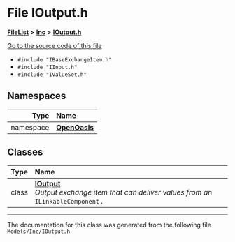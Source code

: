 

# File IOutput.h



[**FileList**](files.md) **>** [**Inc**](dir_e48a3e9a07fc2444cdac51c67822643f.md) **>** [**IOutput.h**](_i_output_8h.md)

[Go to the source code of this file](_i_output_8h_source.md)



* `#include "IBaseExchangeItem.h"`
* `#include "IInput.h"`
* `#include "IValueSet.h"`













## Namespaces

| Type | Name |
| ---: | :--- |
| namespace | [**OpenOasis**](namespace_open_oasis.md) <br> |


## Classes

| Type | Name |
| ---: | :--- |
| class | [**IOutput**](class_open_oasis_1_1_i_output.md) <br>_Output exchange item that can deliver values from an_ `ILinkableComponent` _._ |



















































------------------------------
The documentation for this class was generated from the following file `Models/Inc/IOutput.h`

